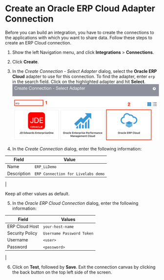 


# Create an Oracle ERP Cloud Adapter Connection 
Before you can build an integration, you have to create the connections to the applications with which you want to share data. Follow these steps to create an ERP Cloud connection.

1. Show the left Navigation menu, and click **Integrations** > **Connections**.

2. Click **Create**.

3. In the *Create Connection - Select Adapter* dialog, select the **Oracle ERP Cloud** adapter to use for this connection. To find the adapter, enter `erp` in the search field. Click on the highlighted adapter and hit **Select**.
    ![](images/create-erp-connection01.png)

4. In the *Create Connection* dialog, enter the following information:

| **Field**        | **Value**          |       
| --- | ----------- |
| Name         | `ERP_LLDemo`       |
| Description  | `ERP Connection for Livelabs demo` |
|

Keep all other values as default.

5. In the *Oracle ERP Cloud Connection* dialog, enter the following information:

| **Field**  | **Values** |
|---|---|
|ERP Cloud Host | `your-host-name` |
|Security Policy | `Username Password Token`|
|Username | `<user>`|
|Password | `<password>`|
|

6. Click on **Test**, followed by **Save**. Exit the connection canvas by clicking the back button on the top left side of the screen.
